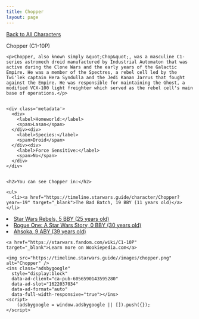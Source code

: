 ```yaml
---
title: Chopper
layout: page
---
```

<a href="/character" class="smaller">Back to All Characters</a>

<div class="container">
  <div class="col-10">
    <p>
    Chopper (C1-10P)             
    </p>

    <p>Chopper, also known simply &quot;Chop&quot;, was a masculine C1-series astromech droid manufactured by Industrial Automaton that was active during the Clone Wars and the early years of the Galactic Empire. He was a member of the Spectres, a rebel cell led by the Twi'lek captain Hera Syndulla and the Jedi Kanan Jarrus that fought against the Empire. He was responsible for maintaining the Ghost, a modified VCX-100 light freighter which served as the rebel cell's main base of operations.</p>


    <div class='metadata'>
      <div>
        <label>Homeworld:</label>
        <span>Lasan</span>
      </div><div>
        <label>Species:</label>
        <span>Droid</span>
      </div><div>
        <label>Force Sensitive:</label>
        <span>No</span>
      </div>
    </div>


    <h2>You can see Chopper in:</h2>

    <ul>
      <li><a href="https://timeline.starwars.guide/character/Chopper?year=-19" target="_blank">The Bad Batch, 19 BBY (11 years old)</a></li>
  <li><a href="https://timeline.starwars.guide/character/Chopper?year=-5" target="_blank">Star Wars Rebels, 5 BBY (25 years old)</a></li>
  <li><a href="https://timeline.starwars.guide/character/Chopper?year=0" target="_blank">Rogue One: A Star Wars Story, 0 BBY (30 years old)</a></li>
  <li><a href="https://timeline.starwars.guide/character/Chopper?year=9" target="_blank">Ahsoka, 9 ABY (39 years old)</a></li>
    </ul>

    <a href="https://starwars.fandom.com/wiki/C1-10P" target="_blank">Learn more on Wookiepedia.com</a>
  </div>
  <div class="character_image col-2">
    
    <img src="https://timeline.starwars.guide//images/chopper.png" alt="Chopper" />
    <ins class="adsbygoogle"
      style="display:block"
      data-ad-client="ca-pub-6056590143595280"
      data-ad-slot="1622037034"
      data-ad-format="auto"
      data-full-width-responsive="true"></ins>
    <script>
        (adsbygoogle = window.adsbygoogle || []).push({});
    </script>
  </div>
</div>
